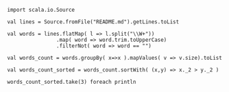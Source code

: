 	import scala.io.Source

	val lines = Source.fromFile("README.md").getLines.toList

	val words = lines.flatMap( l => l.split("\\W+"))
					.map( word => word.trim.toUpperCase)
					.filterNot( word => word == "")

	val words_count = words.groupBy( x=>x ).mapValues( v => v.size).toList

	val words_count_sorted = words_count.sortWith( (x,y) => x._2 > y._2 )

	words_count_sorted.take(3) foreach println
